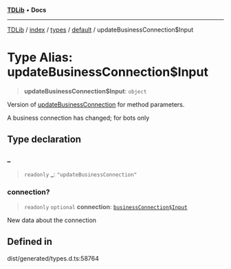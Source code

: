 [**TDLib**](../../../../../../README.md) • **Docs**

***

[TDLib](../../../../../../modules.md) / [index](../../../../../README.md) / [types](../../../README.md) / [default](../README.md) / updateBusinessConnection$Input

# Type Alias: updateBusinessConnection$Input

> **updateBusinessConnection$Input**: `object`

Version of [updateBusinessConnection](updateBusinessConnection.md) for method parameters.

A business connection has changed; for bots only

## Type declaration

### \_

> `readonly` **\_**: `"updateBusinessConnection"`

### connection?

> `readonly` `optional` **connection**: [`businessConnection$Input`](businessConnection$Input.md)

New data about the connection

## Defined in

dist/generated/types.d.ts:58764
